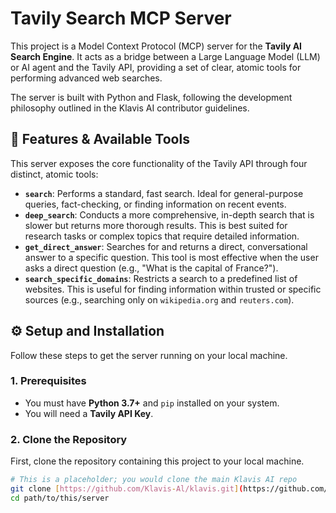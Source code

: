 # Tavily Search MCP Server

This project is a Model Context Protocol (MCP) server for the **Tavily AI Search Engine**. It acts as a bridge between a Large Language Model (LLM) or AI agent and the Tavily API, providing a set of clear, atomic tools for performing advanced web searches.

The server is built with Python and Flask, following the development philosophy outlined in the Klavis AI contributor guidelines.

## 📜 Features & Available Tools

This server exposes the core functionality of the Tavily API through four distinct, atomic tools:

* **`search`**: Performs a standard, fast search. Ideal for general-purpose queries, fact-checking, or finding information on recent events.
* **`deep_search`**: Conducts a more comprehensive, in-depth search that is slower but returns more thorough results. This is best suited for research tasks or complex topics that require detailed information.
* **`get_direct_answer`**: Searches for and returns a direct, conversational answer to a specific question. This tool is most effective when the user asks a direct question (e.g., "What is the capital of France?").
* **`search_specific_domains`**: Restricts a search to a predefined list of websites. This is useful for finding information within trusted or specific sources (e.g., searching only on `wikipedia.org` and `reuters.com`).

## ⚙️ Setup and Installation

Follow these steps to get the server running on your local machine.

### 1. Prerequisites

* You must have **Python 3.7+** and `pip` installed on your system.
* You will need a **Tavily API Key**.

### 2. Clone the Repository

First, clone the repository containing this project to your local machine.

```bash
# This is a placeholder; you would clone the main Klavis AI repo
git clone [https://github.com/Klavis-Al/klavis.git](https://github.com/Klavis-Al/klavis.git)
cd path/to/this/server